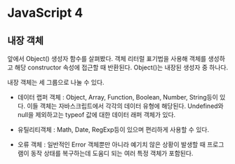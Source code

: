 # JavaScript 4

## 내장 객체

앞에서 Object() 생성자 함수를 살펴봤다. 객체 리터럴 표기법을 사용해 객체를 생성하고 해당 constructor 속성에 접근할 때 반환된다. Object()는 내장된 생성자 중 하나다.

내장 객체는 세 그룹으로 나눌 수 있다.

- 데이터 랩퍼 객체 : Object, Array, Function, Boolean, Number, String등이 있다. 이들 객체는 자바스크립트에서 각각의 데이터 유형에 해당된다. Undefined와 null을 제외하고는 typeof 값에 대한 데이터 래퍼 객체가 있다.

- 유틸리티객체 : Math, Date, RegExp등이 있으며 편리하게 사용할 수 있다.

- 오류 객체 : 일반적인 Error 객체뿐만 아니라 예기치 않은 상황이 발생할 때 프로그램이 동작 상태를 복구하는데 도움디 되는 여러 특정 객체가 포함된다.
